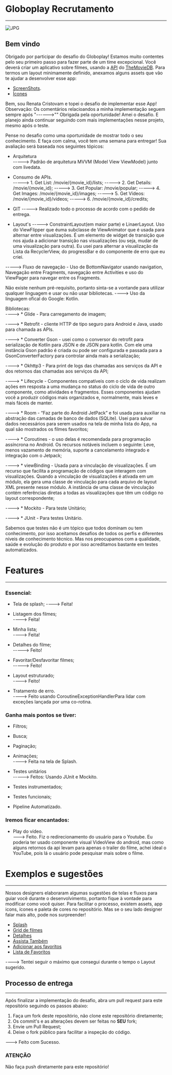 
# Globoplay Recrutamento 

---
![JPG](https://lh3.googleusercontent.com/62viiAWxbh_4QQdbdZOeO53yDsq1jZu_KyQstDpbXgTryhTIjrPzW9nr0eFkMuoxs6wx=s180)


## Bem vindo

Obrigado por participar do desafio do Globoplay! Estamos muito contentes pelo seu primeiro passo para fazer parte de um time excepcional. Você deverá criar um aplicativo sobre filmes, usando a [API](https://developers.themoviedb.org/3/getting-started/introduction) do [TheMovieDB](https://www.themoviedb.org/?language=en).
Para termos um layout minimamente definido, anexamos alguns assets que vão te ajudar a desenvolver esse app:

- [ScreenShots](assets/screenshots).
- [Ícones](assets/icons)


Bem, sou Renata Cristovam e topei o desafio de implementar esse App! 
Observação: Os comentários relacioandos a minha implementação seguem sempre após   "------>""
Obrigada pela oportunidade! Amei o desafio. E planejo ainda continuar seguindo com mais implementações nesse projeto, mesmo após o teste.


Pense no desafio como uma oportunidade de mostrar todo o seu conhecimento. E faça com calma, você tem uma semana para entregar! Sua avaliação será baseada nos seguintes tópicos:

- Arquitetura     
----->  Padrão de arquitetura  MVVM (Model View ViewModel) junto com livedata.

- Consumo de APIs.  
-----> 1. Get List: /movie/{movie_id}/lists; 
-----> 2. Get Details: /movie/{movie_id}; 
-----> 3. Get Popular: /movie/popular; 
-----> 4. Get Images: /movie/{movie_id}/images; 
-----> 5. Get Vídeos: /movie/{movie_id}/videos; 
-----> 6. /movie/{movie_id}/credits;

- GIT 
-----> Realizado todo o processo de acordo com o pedido de entrega.

- Layout's 
-----> ConstraintLayout(em maior parte) e LinaerLayout. Uso do ViewFlipper que éuma subclasse de ViewAnimator que é usada para alternar entre visualizações. É um elemento de widget de transição que nos ajuda a adicionar transição nas visualizações (ou seja, mudar de uma visualização para outra). Eu usei para alternar a visualização da Lista da RecyclerView, do progressBar e do componente de erro que eu criei.

-----> Fluxo de navegação - Uso de BottomNavigator usando navigation, Navegação entre Fragments, navegação entre Activities e uso do ViewPager para navegar entre os Fragments. 

Não existe nenhum pré-requisito, portanto sinta-se a vontande para utilizar qualquer linguagem e usar ou não usar bibliotecas. 
----> Uso da linguagem ofical do Google: Kotlin.

Bibliotecas:  
----> * Glide - Para carregamento de imagem;  

----> * Retrofit - cliente HTTP de tipo seguro para Android e Java, usado para chamada as APIs. 

----> * Converter Gson - usei  como o conversor do retrofit para serialização de Kotlin para JSON e de JSON para kotlin. Com ele uma instância Gson padrão é criada ou  pode ser configurada e passada para a GsonConverterFactory para controlar ainda mais a serialização;  

----> * Okhttp3 - Para print de logs das chamadas aos serviços da API e dos retornos das chamadas aos serviços da API;  

----> * Lifecycle -  Componentes compatíveis com o ciclo de vida realizam ações em resposta a uma mudança no status do ciclo de vida de outro componente, como atividades e fragmentos. Esses componentes ajudam você a produzir códigos mais organizados e, normalmente, mais leves e mais fáceis de manter.  

----> * Room - “Faz parte do Android JetPack” e foi usada para auxiliar na abstração das camadas de banco de dados (SQLite). Usei para salvar dados necessários para serem usados na tela de minha lista do App, na qual são mostrados os filmes favoritos;  

----> * Coroutines - o uso delas é recomendada para programação assíncrona no Android. Os recursos notáveis incluem o seguinte: Leve, menos vazamento de memória, suporte a cancelamento integrado e integração com o Jetpack;  

----> * viewBinding - Usada para a vinculação de visualizações. É um recurso que facilita a programação de códigos que interagem com visualizações. Quando a vinculação de visualizações é ativada em um módulo, ela gera uma classe de vinculação para cada arquivo de layout XML presente nesse módulo. A instância de uma classe de vinculação contém referências diretas a todas as visualizações que têm um código no layout correspondente;  

----> * Mockito - Para teste Unitário;  

----> * JUnit - Para testes Unitário.  

Sabemos que testes não é um tópico que todos dominam ou tem conhecimento, por isso aceitamos desafios de todos os perfis e diferentes níveis de conhecimento técnico. Mas nos preocupamos com a qualidade, saúde e evolução do produto e por isso acreditamos bastante em testes automatizados.

# Features

------

### Essencial:

- Tela de splash;
----> Feita!  

- Listagem dos filmes;   
----> Feita!  

- Minha lista;     
----> Feita!  

- Detalhes do filme;   
-----> Feito!   

- Favoritar/Desfavoritar filmes;   
----->  Feito!  

- Layout estruturado;      
----> Feito!  

- Tratamento de erro.     
----> Feito usando CoroutineExceptionHandlerPara lidar com exceções lançada por uma co-rotina.  

### Ganha mais pontos se tiver:

- Filtros;
- Busca;
- Paginação;  
 
- Animações;   
----> Feita na tela de Splash.  

- Testes unitários      
-----> Feitos: Usando JUnit e Mockito.  

- Testes instrumentados;
- Testes funcionais;
- Pipeline Automatizado.


### Iremos ficar encantados:  

- Play do vídeo.     
---> Feito. Fiz o redirecionamento do usuário para o Youtube. Eu poderia ter usado componente visual VideoView do android, mas como alguns retornos da api levam para apenas o trailer do filme, achei ideal o YouTube, pois lá o usuário pode pesquisar mais sobre o filme.  


# Exemplos e sugestões

---

Nossos designers elaboraram algumas sugestões de telas e fluxos para guiar você durante o desenvolvimento, portanto fique à vontade para modificar como você quiser.
Para facilitar o processo, existem assets, app icons, ícones e paleta de cores no repositório. Mas se o seu lado designer falar mais alto, pode nos surpreender!

- [Splash](assets/screenshots/splash.png)
- [Grid de filmes](assets/screenshots/home.jpg)
- [Detalhes](assets/screenshots/highlights-details.jpg)
- [Assista Também](assets/screenshots/highlights.jpg)
- [Adicionar aos favoritos](assets/screenshots/highlights-favorited.jpg)
- [Lista de Favoritos](assets/screenshots/my-list.jpg)  

----> Tentei seguir o máximo que consegui durante o tempo o Layout sugerido.

## **Processo de entrega**

---

Após finalizar a implementação do desafio, abra um pull request para este repositório seguindo os passos abaixo:

1. Faça um fork deste repositório, não clone este repositório diretamente;
2. Os commit's e as alterações devem ser feitas no **SEU** fork;
3. Envie um Pull Request;
4. Deixe o fork público para facilitar a inspeção do código.

--->   Feito com Sucesso.


### **ATENÇÃO**

Não faça push diretamente para este repositório!
